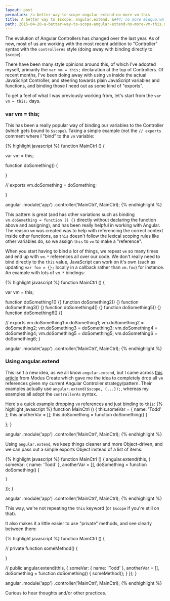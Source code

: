 ```yaml
---
layout: post
permalink: /a-better-way-to-scope-angular-extend-no-more-vm-this
title: A better way to $scope, angular.extend, &#44; no more &ldquo;vm &#61; this&rdquo;
path: 2015-04-20-a-better-way-to-scope-angular-extend-no-more-vm-this.md
---
```


The evolution of Angular Controllers has changed over the last year. As of now, most of us are working with the most recent addition to "Controller" syntax with the `controllerAs` style (doing away with binding directly to `$scope`).

There have been many style opinions around this, of which I've adopted myself, primarily the `var vm = this;` declaration at the top of Controllers. Of recent months, I've been doing away with using `vm` inside the actual JavaScript Controller, and steering towards plain JavaScript variables and functions, and binding those I need out as some kind of "exports".

To get a feel of what I was previously working from, let's start from the `var vm = this;` days.

### var vm = this;
This has been a really popular way of binding our variables to the Controller (which gets bound to `$scope`). Taking a simple example (not the `// exports` comment where I "bind" to the `vm` variable:

{% highlight javascript %}
function MainCtrl () {

  var vm = this;

  function doSomething() {

  }

  // exports
  vm.doSomething = doSomething;

}

angular
  .module('app')
  .controller('MainCtrl', MainCtrl);
{% endhighlight %}

This pattern is great (and has other variations such as binding `vm.doSomething = function () {}` directly without declaring the function above and assigning), and has been really helpful in working with Angular. The reason `vm` was created was to help with referencing the correct context inside other functions, as `this` doesn't follow the lexical scoping rules like other variables do, so we assign `this` to `vm` to make a "reference".

When you start having to bind a lot of things, we repeat `vm` so many times and end up with `vm.*` references all over our code. We don't really need to bind directly to the `this` value, JavaScript can work on it's own (such as updating `var foo = {};` locally in a callback rather than `vm.foo`) for instance. An example with lots of `vm.*` bindings:

{% highlight javascript %}
function MainCtrl () {

  var vm = this;

  function doSomething1() {}
  function doSomething2() {}
  function doSomething3() {}
  function doSomething4() {}
  function doSomething5() {}
  function doSomething6() {}

  // exports
  vm.doSomething1 = doSomething1;
  vm.doSomething2 = doSomething2;
  vm.doSomething3 = doSomething3;
  vm.doSomething4 = doSomething4;
  vm.doSomething5 = doSomething5;
  vm.doSomething6 = doSomething6;
}

angular
  .module('app')
  .controller('MainCtrl', MainCtrl);
{% endhighlight %}

### Using angular.extend
This isn't a new idea, as we all know `angular.extend`, but I came across [this article](http://moduscreate.com/angularjs-tricks-with-angular-extend) from Modus Create which gave me the idea to completely drop all `vm` references given my current Angular Controller strategy/pattern. Their examples actually use `angular.extend($scope, {...});`, whereas my examples all adopt the `controllerAs` syntax.

Here's a quick example dropping `vm` references and just binding to `this`:
{% highlight javascript %}
function MainCtrl () {
  this.someVar = {
    name: 'Todd'
  };
  this.anotherVar = [];
  this.doSomething = function doSomething() {

  };
}

angular
  .module('app')
  .controller('MainCtrl', MainCtrl);
{% endhighlight %}

Using `angular.extend`, we keep things cleaner and more Object-driven, and we can pass out a simple exports Object instead of a list of items:

{% highlight javascript %}
function MainCtrl () {
  angular.extend(this, {
    someVar: {
      name: 'Todd'
    },
    anotherVar = [],
    doSomething = function doSomething() {

    }
  });
}

angular
  .module('app')
  .controller('MainCtrl', MainCtrl);
{% endhighlight %}

This way, we're not repeating the `this` keyword (or `$scope` if you're still on that).

It also makes it a little easier to use "private" methods, and see clearly between them:

{% highlight javascript %}
function MainCtrl () {
  
  // private
  function someMethod() {

  }

  // public
  angular.extend(this, {
    someVar: {
      name: 'Todd'
    },
    anotherVar = [],
    doSomething = function doSomething() {
      someMethod();
    }
  });
}

angular
  .module('app')
  .controller('MainCtrl', MainCtrl);
{% endhighlight %}

Curious to hear thoughts and/or other practices.
